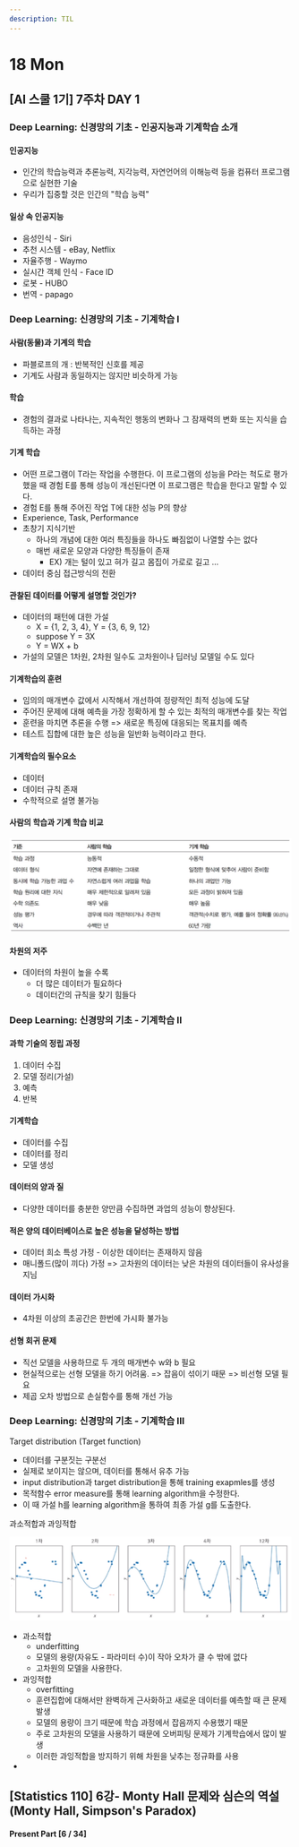 ```yaml
---
description: TIL
---
```


# 18 Mon

## \[AI 스쿨 1기\] 7주차 DAY 1

### Deep Learning: 신경망의 기초 - 인공지능과 기계학습 소개

#### 인공지능

* 인간의 학습능력과 추론능력, 지각능력, 자연언어의 이해능력 등을 컴퓨터 프로그램으로 실현한 기술
* 우리가 집중할 것은 인간의 "학습 능력"

#### 일상 속 인공지능

* 음성인식 - Siri
* 추천 시스템 - eBay, Netflix
* 자율주행 - Waymo
* 실시간 객체 인식 - Face ID
* 로봇 - HUBO
* 번역 - papago



### Deep Learning: 신경망의 기초 - 기계학습 I

#### 사람\(동물\)과 기계의 학습

* 파블로프의 개 : 반복적인 신호를 제공
* 기계도 사람과 동일하지는 않지만 비슷하게 가능

#### 학습

* 경험의 결과로 나타나는, 지속적인 행동의 변화나 그 잠재력의 변화 또는 지식을 습득하는 과정

#### 기계 학습

* 어떤 프로그램이 T라는 작업을 수행한다. 이 프로그램의 성능을 P라는 척도로 평가했을 때 경험  E를 통해 성능이 개선된다면 이 프로그램은 학습을 한다고 말할 수 있다.
* 경험 E를 통해 주어진 작업 T에 대한 성능 P의 향상
* Experience, Task, Performance
* 초창기 지식기반
  * 하나의 개념에 대한 여러 특징들을 하나도 빠짐없이 나열할 수는 없다
  * 매번 새로운 모양과 다양한 특징들이 존재
    * EX\) 개는 털이 있고 혀가 길고 몸집이 가로로 길고 ...
* 데이터 중심 접근방식의 전환

#### 관찰된 데이터를 어떻게 설명할 것인가?

* 데이터의 패턴에 대한 가설
  * X = {1, 2, 3, 4}, Y = {3, 6, 9, 12}
  * suppose Y = 3X
  * Y = WX + b
* 가설의 모델은 1차원, 2차원 일수도 고차원이나 딥러닝 모델일 수도 있다

#### 기계학습의 훈련

* 임의의 매개변수 값에서 시작해서 개선하여 정량적인 최적 성능에 도달
* 주어진 문제에 대해 예측을 가장 정확하게 할 수 있는 최적의 매개변수를 찾는 작업
* 훈련을 마치면 추론을 수행 =&gt; 새로운 특징에 대응되는 목표치를 예측
* 테스트 집합에 대한 높은 성능을 일반화 능력이라고 한다.

#### 기계학습의 필수요소

* 데이터
* 데이터 규칙 존재
* 수학적으로 설명 불가능

#### 사람의 학습과 기계 학습 비교

![](../../.gitbook/assets/image%20%28141%29.png)

#### 차원의 저주

* 데이터의 차원이 높을 수록
  * 더 많은 데이터가 필요하다
  * 데이터간의 규칙을 찾기 힘들다



### Deep Learning: 신경망의 기초 - 기계학습 II

#### 과학 기술의 정립 과정

1. 데이터 수집
2. 모델 정리\(가설\)
3. 예측
4. 반복

#### 기계학습

* 데이터를 수집
* 데이터를 정리
* 모델 생성

#### 데이터의 양과 질

* 다양한 데이터를 충분한 양만큼 수집하면 과업의 성능이 향상된다.

#### 적은 양의 데이터베이스로 높은 성능을 달성하는 방법

* 데이터 희소 특성 가정 - 이상한 데이터는 존재하지 않음
* 매니폴드\(많이 끼다\) 가정 =&gt; 고차원의 데이터는 낮은 차원의 데이터들이 유사성을 지님

#### 데이터 가시화

* 4차원 이상의 초공간은 한번에 가시화 불가능

#### 선형 회귀 문제

* 직선 모델을 사용하므로 두 개의 매개변수 w와 b 필요
* 현실적으로는 선형 모델을 하기 어려움. =&gt; 잡음이 섞이기 때문 =&gt; 비선형 모델 필요
* 제곱 오차 방법으로 손실함수를 통해 개선 가능



### Deep Learning: 신경망의 기초 - 기계학습 III

Target distribution \(Target function\)

* 데이터를 구분짓는 구분선
* 실제로 보이지는 않으며, 데이터를 통해서 유추 가능
* input distribution과 target distribution을 통해 training exapmles를 생성
* 목적함수 error measure를 통해 learning algorithm을 수정한다.
* 이 때 가설 h를 learning algorithm을 통하여 최종 가설 g를 도출한다.

과소적합과 과잉적합

![](../../.gitbook/assets/image%20%28142%29.png)

* 과소적합
  * underfitting
  * 모델의 용량\(자유도 - 파라미터 수\)이 작아 오차가 클 수 밖에 없다
  * 고차원의 모델을 사용한다.
* 과잉적합
  * overfitting
  * 훈련집합에 대해서만 완벽하게 근사화하고 새로운 데이터를 예측할 때 큰 문제 발생
  * 모델의 용량이 크기 때문에 학습 과정에서 잡음까지 수용했기 때문
  * 주로 고차원의 모델을 사용하기 때문에 오버피팅 문제가 기계학습에서 많이 발생
  * 이러한 과잉적합을 방지하기 위해 차원을 낮추는 정규화를 사용
* 




## \[Statistics 110\] 6강- Monty Hall 문제와 심슨의 역설 \(Monty Hall, Simpson's Paradox\)

#### Present Part \[6 / 34\]

